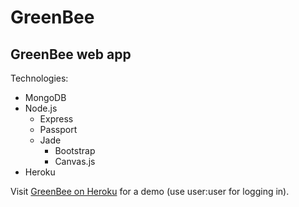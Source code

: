 # GreenBee

## GreenBee web app

Technologies:

* MongoDB
* Node.js
  * Express
  * Passport
  * Jade
    * Bootstrap
    * Canvas.js
* Heroku

Visit [GreenBee on Heroku](http://greenbeemfr.herokuapp.com/) for a demo (use user:user for logging in).
